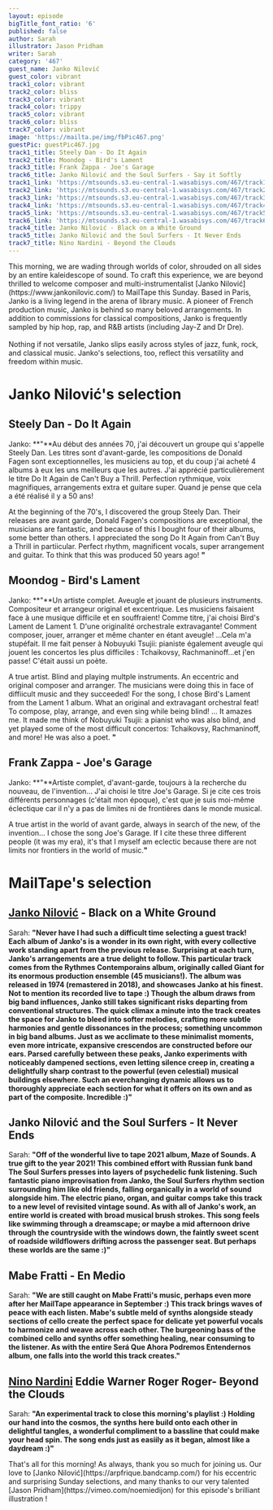 ```yaml
---
layout: episode
bigTitle_font_ratio: '6'
published: false
author: Sarah
illustrator: Jason Pridham
writer: Sarah
category: '467'
guest_name: Janko Nilović
guest_color: vibrant
track1_color: vibrant
track2_color: bliss
track3_color: vibrant
track4_color: trippy
track5_color: vibrant
track6_color: bliss
track7_color: vibrant
image: 'https://mailta.pe/img/fbPic467.png'
guestPic: guestPic467.jpg
track1_title: Steely Dan - Do It Again
track2_title: Moondog - Bird's Lament
track3_title: Frank Zappa - Joe's Garage
track6_title: Janko Nilović and the Soul Surfers - Say it Softly
track1_link: 'https://mtsounds.s3.eu-central-1.wasabisys.com/467/track1.mp3'
track2_link: 'https://mtsounds.s3.eu-central-1.wasabisys.com/467/track2.mp3'
track3_link: 'https://mtsounds.s3.eu-central-1.wasabisys.com/467/track3.mp3'
track4_link: 'https://mtsounds.s3.eu-central-1.wasabisys.com/467/track4.mp3'
track5_link: 'https://mtsounds.s3.eu-central-1.wasabisys.com/467/track5.mp3'
track6_link: 'https://mtsounds.s3.eu-central-1.wasabisys.com/467/track6.mp3'
track4_title: Janko Nilović - Black on a White Ground
track5_title: Janko Nilović and the Soul Surfers - It Never Ends
track7_title: Nino Nardini - Beyond the Clouds
---
```

<p id="introduction"> This morning, we are wading through worlds of color, shrouded on all sides by an entire kaleidescope of sound. To craft this experience, we are beyond thrilled to welcome composer and multi-instrumentalist [Janko Nilović](https://www.jankonilovic.com/) to MailTape this Sunday. Based in Paris, Janko is a living legend in the arena of library music. A pioneer of French production music, Janko is behind so many beloved arrangements. In addition to commissions for classical compositions, Janko is frequently sampled by hip hop, rap, and R&B artists (including Jay-Z and Dr Dre). 
  <br><br>
Nothing if not versatile, Janko slips easily across styles of jazz, funk, rock, and classical music. Janko's selections, too, reflect this versatility and freedom within music. 
</p>

# Janko Nilović's selection

## Steely Dan - Do It Again
Janko: **"**Au début des années 70, j'ai découvert un groupe qui s'appelle Steely Dan. Les titres sont d'avant-garde, les compositions de Donald Fagen sont exceptionnelles, les musiciens au top, et du coup j'ai acheté 4 albums à eux les uns meilleurs que les autres. J'ai apprécié particulièrement le titre Do It Again de Can't Buy a Thrill. Perfection rythmique, voix magnifiques, arrangements extra et guitare super. Quand je pense que cela a été réalisé il y a 50 ans!

At the beginning of the 70's, I discovered the group Steely Dan. Their releases are avant garde, Donald Fagen's compositions are exceptional, the musicians are fantastic, and because of this I bought four of their albums, some better than others. I appreciated the song Do It Again from Can't Buy a Thrill in partiicular. Perfect rhythm, magnificent vocals, super arrangement and guitar. To think that this was produced 50 years ago! 
**"**

## Moondog - Bird's Lament
Janko: **"**Un artiste complet. Aveugle et jouant de plusieurs instruments. Compositeur et arrangeur original et excentrique. Les musiciens faisaient face à une musique difficile et en souffraient! Comme titre, j'ai choisi Bird's Lament de Lament 1. D'une originalité orchestrale extravagante! Comment composer, jouer, arranger et même chanter en étant aveugle! ...Cela m'a stupéfait. Il me fait penser à Nobuyuki Tsujii: pianiste également aveugle qui jouent les concertos les plus difficiles : Tchaikovsy, Rachmaninoff...et j'en passe! C'était aussi un poète.

A true artist. Blind and playing multple instruments. An eccentric and original composer and arranger. The musicians were doing this in face of diffiicult music and they succeeded! For the song, I chose Bird's Lament from the Lament 1 album. What an original and extravagant orchestral feat! To compose, play, arrange, and even sing while being blind! ... It amazes me. It made me think of Nobuyuki Tsujii: a pianist who was also blind, and yet played some of the most difficult concertos: Tchaikovsy, Rachmaninoff, and more! He was also a poet. 
**"**

## Frank Zappa - Joe's Garage
Janko: **"**Artiste complet, d'avant-garde, toujours à la recherche du nouveau, de l'invention... J'ai choisi le titre Joe's Garage. Si je cite ces trois différents personnages (c'était mon époque), c'est que je suis moi-même éclectique car il n'y a pas de limites ni de frontières dans le monde musical.

A true artist in the world of avant garde, always in search of the new, of the invention... I chose the song Joe's Garage. If I cite these three different people (it was my era), it's that I myself am eclectic because there are not limits nor frontiers in the  world of music.**"**


# MailTape's selection

## [Janko Nilović](https://www.jankonilovic.com/) - Black on a White Ground
Sarah: **"**Never have I had such a difficult time selecting a guest track! Each album of Janko's is a wonder in its own right, with every collective work standing apart from the previous release. Surprising at each turn, Janko's arrangements are a true delight to follow. This particular track comes from the Rythmes Contemporains album, originally called Giant for its enormous production ensemble (45 musicians!). The album was released in 1974 (remastered in 2018), and showcases Janko at his finest. Not to mention its recorded live to tape :) Though the album draws from big band influences, Janko still takes significant risks departing from conventional structures. The quick climax a minute into the track creates the space for Janko to bleed into softer melodies, crafting more subtle harmonies and gentle dissonances in the process; something uncommon in big band albums. Just as we acclimate to these minimalist moments, even more intricate, expansive crescendos are constructed before our ears. Parsed carefully between these peaks, Janko experiments with noticeably dampened sections, even letting silence creep in, creating a delightfully sharp contrast to the powerful (even celestial) musical buildings elsewhere. Such an everchanging dynamic allows us to thoroughly appreciate each section for what it offers on its own and as part of the composite. Incredible :)**"**

## Janko Nilović and the Soul Surfers - It Never Ends
Sarah: **"**Off of the wonderful live to tape 2021 album, Maze of Sounds. A true gift to the year 2021! This combined effort with Russian funk band The Soul Surfers presses into layers of psychedelic funk listening. Such fantastic piano improvisation from Janko, the Soul Surfers rhythm section surrounding him like old friends, falling organically in a world of sound alongside him. The electric piano, organ, and guitar comps take this track to a new level of revisited vintage sound. As with all of Janko's work, an entire world is created with broad musical brush strokes. This song feels like swimming through a dreamscape; or maybe a mid afternoon drive through the countryside with the windows down, the faintly sweet scent of roadside wildflowers drifting across the passenger seat. But perhaps these worlds are the same :)**"**

## Mabe Fratti - En Medio
Sarah: **"**We are still caught on Mabe Fratti's music, perhaps even more after her MailTape appearance in September :) This track brings waves of peace with each listen. Mabe's subtle meld of synths alongside steady sections of cello create the perfect space for delicate yet powerful vocals to harmonize and weave across each other. The burgeoning bass of the combined cello and synths offer something healing, near consuming to the listener. As with the entire Será Que Ahora Podremos Entendernos album, one falls into the world this track creates.**"**

## [Nino Nardini](https://florenceadooni.bandcamp.com/) Eddie Warner Roger Roger- Beyond the Clouds
Sarah: **"**An experimental track to close this morning's playlist :) Holding our hand into the cosmos, the synths here build onto each other in delightful tangles, a wonderful compliment to a bassline that could make your head spin. The song ends just as easiily as it began, almost like a daydream :)**"**

<p id="outroduction">That's all for this morning! As always, thank you so much for joining us. Our love to [Janko Nilović](https://arpfrique.bandcamp.com/) for his eccentric and surprising Sunday selections, and many thanks to our very talented [Jason Pridham](https://vimeo.com/noemiedijon) for this episode's brilliant illustration !</p>
